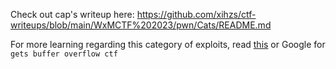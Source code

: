 Check out cap's writeup here: <https://github.com/xihzs/ctf-writeups/blob/main/WxMCTF%202023/pwn/Cats/README.md>

For more learning regarding this category of exploits, read [this](https://ctf101.org/binary-exploitation/buffer-overflow/) or Google for `gets buffer overflow ctf`

